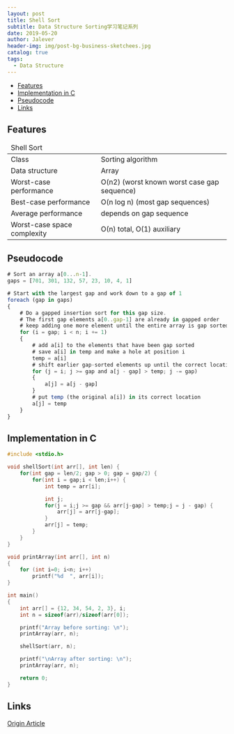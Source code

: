 ```yaml
---
layout: post
title: Shell Sort
subtitle: Data Structure Sorting学习笔记系列
date: 2019-05-20
author: Jalever
header-img: img/post-bg-business-sketchees.jpg
catalog: true
tags:
  - Data Structure
---
```


- [Features](#features)
- [Implementation in C](#implementation-in-c)
- [Pseudocode](#pseudocode)
- [Links](#links)

## Features
<table>
    <thead>
        <tr style="textAlign: center">
            <td colspan="2">Shell Sort</td>
        </tr>
    </thead>
    <tbody>
        <tr>
            <td>Class</td>
            <td>Sorting algorithm</td>
        </tr>
        <tr>
            <td>Data structure</td>
            <td>Array</td>
        </tr>
        <tr>
            <td>Worst-case performance</td>
            <td>O(n2) (worst known worst case gap sequence)</td>
        </tr>
        <tr>
            <td>Best-case performance</td>
            <td>O(n log n) (most gap sequences)</td>
        </tr>
        <tr>
            <td>Average performance</td>
            <td>depends on gap sequence</td>
        </tr>
        <tr>
            <td>Worst-case space complexity</td>
            <td>О(n) total, O(1) auxiliary</td>
        </tr>
    </tbody>
</table>

## Pseudocode
```js
# Sort an array a[0...n-1].
gaps = [701, 301, 132, 57, 23, 10, 4, 1]

# Start with the largest gap and work down to a gap of 1
foreach (gap in gaps)
{
    # Do a gapped insertion sort for this gap size.
    # The first gap elements a[0..gap-1] are already in gapped order
    # keep adding one more element until the entire array is gap sorted
    for (i = gap; i < n; i += 1)
    {
        # add a[i] to the elements that have been gap sorted
        # save a[i] in temp and make a hole at position i
        temp = a[i]
        # shift earlier gap-sorted elements up until the correct location for a[i] is found
        for (j = i; j >= gap and a[j - gap] > temp; j -= gap)
        {
            a[j] = a[j - gap]
        }
        # put temp (the original a[i]) in its correct location
        a[j] = temp
    }
}
```

## Implementation in C
```cpp
#include <stdio.h>

void shellSort(int arr[], int len) {
    for(int gap = len/2; gap > 0; gap = gap/2) {
        for(int i = gap;i < len;i++) {
            int temp = arr[i];

            int j;
            for(j = i;j >= gap && arr[j-gap] > temp;j = j - gap) {
                arr[j] = arr[j-gap];
            }
            arr[j] = temp;
        }
    }
}

void printArray(int arr[], int n)
{
    for (int i=0; i<n; i++)
        printf("%d  ", arr[i]);
}

int main()
{
    int arr[] = {12, 34, 54, 2, 3}, i;
    int n = sizeof(arr)/sizeof(arr[0]);

    printf("Array before sorting: \n");
    printArray(arr, n);

    shellSort(arr, n);

    printf("\nArray after sorting: \n");
    printArray(arr, n);

    return 0;
}

```

## Links
[Origin Article](https://www.geeksforgeeks.org/shellsort/)

